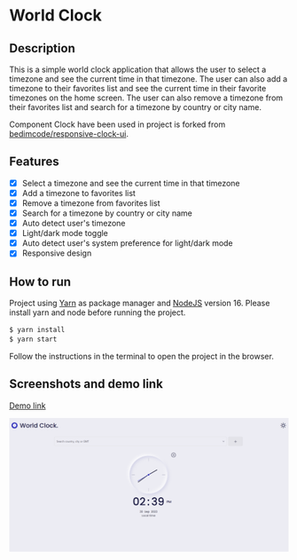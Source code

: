 # World Clock

## Description

This is a simple world clock application that allows the user to select a timezone and see the current time in that timezone. The user can also add a timezone to their favorites list and see the current time in their favorite timezones on the home screen. The user can also remove a timezone from their favorites list and search for a timezone by country or city name.

Component Clock have been used in project is forked from [bedimcode/responsive-clock-ui](https://github.com/bedimcode/responsive-clock-ui).

## Features

- [x] Select a timezone and see the current time in that timezone
- [x] Add a timezone to favorites list
- [x] Remove a timezone from favorites list
- [x] Search for a timezone by country or city name
- [x] Auto detect user's timezone
- [x] Light/dark mode toggle
- [x] Auto detect user's system preference for light/dark mode
- [x] Responsive design

## How to run

Project using [Yarn](https://yarnpkg.com/) as package manager and [NodeJS](https://nodejs.org) version 16. Please install yarn and node before running the project.

```bash
$ yarn install
$ yarn start
```

Follow the instructions in the terminal to open the project in the browser.

## Screenshots and demo link

[Demo link](https://worldclocks.vercel.app/)

[![Screenshot-2021-09-27-World-Clock.png](./world-clock.png)](https://worldclocks.vercel.app/)
